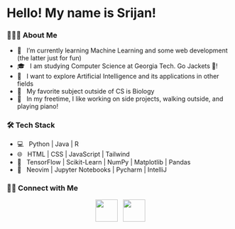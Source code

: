 <h1>Hello! My name is Srijan!</h1>

<h3> 👨🏻‍💻 About Me </h3>

- 🔭 &nbsp; I’m currently learning Machine Learning and some web development (the latter just for fun)
- 🎓 &nbsp; I am studying Computer Science at Georgia Tech. Go Jackets 🐝! 
- 🌱 &nbsp; I want to explore Artificial Intelligence and its applications in other fields
- 🧬 &nbsp; My favorite subject outside of CS is Biology
- 🎹 &nbsp; In my freetime, I like working on side projects, walking outside, and playing piano!

<h3>🛠 Tech Stack</h3>

- 💻 &nbsp; Python | Java | R
- 🌐 &nbsp; HTML | CSS | JavaScript | Tailwind
- 🤖 &nbsp; TensorFlow | Scikit-Learn | NumPy | Matplotlib | Pandas
- 🔧 &nbsp; Neovim | Jupyter Notebooks | Pycharm | IntelliJ

<h3> 🤝🏻 Connect with Me </h3>

<p align="center"> 
&nbsp; <a href="https://www.linkedin.com/in/srijan-ray/" target="_blank" rel="noopener noreferrer"><img src="https://img.icons8.com/plasticine/100/000000/linkedin.png" width="50" /></a>
&nbsp; <a href="mailto:srijanray12@gmail.com" target="_blank" rel="noopener noreferrer"><img src="https://img.icons8.com/plasticine/100/000000/gmail.png"  width="50" /></a>
</p>



<!---
StrontiumComputer/StrontiumComputer is a ✨ special ✨ repository because its `README.md` (this file) appears on your GitHub profile.
You can click the Preview link to take a look at your changes.
--->
